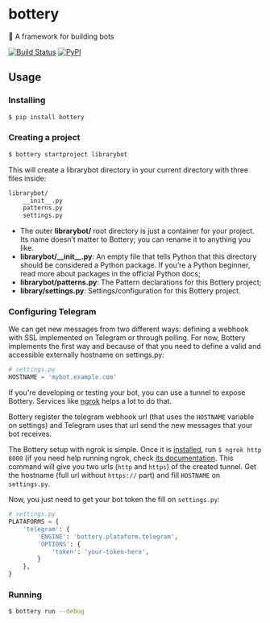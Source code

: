 # bottery
:battery: A framework for building bots

[![Build Status](https://travis-ci.org/rougeth/bottery.svg?branch=master)](https://travis-ci.org/rougeth/bottery)
[![PyPI](https://img.shields.io/pypi/v/bottery.svg)](https://pypi.python.org/pypi/bottery)

## Usage

### Installing
```bash
$ pip install bottery
```

### Creating a project
```bash
$ bottery startproject librarybot
```

This will create a librarybot directory in your current directory with three files inside:

```bash
librarybot/
    __init__.py
    patterns.py
    settings.py
```

- The outer **librarybot/** root directory is just a container for your project. Its name doesn’t matter to Bottery; you can rename it to anything you like.
- **librarybot/\_\_init\_\_.py**: An empty file that tells Python that this directory should be considered a Python package. If you’re a Python beginner, read more about packages in the official Python docs;
- **librarybot/patterns.py**: The Pattern declarations for this Bottery project;
- **library/settings.py**: Settings/configuration for this Bottery project.

### Configuring Telegram
We can get new messages from two different ways: defining a webhook with SSL implemented on Telegram or through polling. For now, Bottery implements the first way and because of that you need to define a valid and accessible externally hostname on settings.py:

```python
# settings.py
HOSTNAME = 'mybot.example.com'
```

If you're developing or testing your bot, you can use a tunnel to expose Bottery. Services like [ngrok](https://ngrok.com/) helps a lot to do that.

Bottery register the telegram webhook url (that uses the `HOSTNAME` variable on settings) and Telegram uses that url send the new messages that your bot receives.

The Bottery setup with ngrok is simple. Once it is [installed](https://ngrok.com/download), run `$ ngrok http 8000` (if you need help running ngrok, check [its documentation](https://ngrok.com/docs). This command will give you two urls (`http` and `https`) of the created tunnel. Get the hostname (full url without `https://` part) and fill `HOSTNAME` on `settings.py`.

Now, you just need to get your bot token the fill on `settings.py`:

```python
# settings.py
PLATAFORMS = {
    'telegram': {
        'ENGINE': 'bottery.plataform.telegram',
        'OPTIONS': {
            'token': 'your-token-here',
        }
    },
}
```

### Running
```bash
$ bottery run --debug
```
